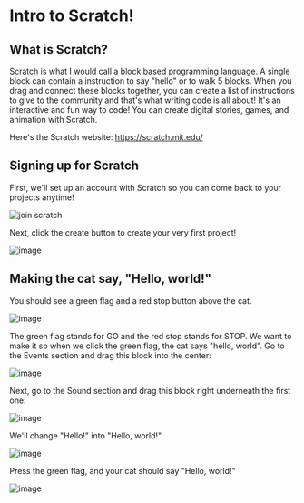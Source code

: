 # Intro to Scratch!

## What is Scratch?

Scratch is what I would call a block based programming language. A single block can contain a instruction to say "hello" or to walk 5 blocks. When you drag and connect these blocks together, you can create a list of instructions to give to the community and that's what writing code is all about! It's an interactive and fun way to code! You can create digital stories, games, and animation with Scratch.

Here's the Scratch website: https://scratch.mit.edu/

## Signing up for Scratch

First, we'll set up an account with Scratch so you can come back to your projects anytime!

![join scratch](https://github.com/user-attachments/assets/cb240225-a824-435a-bf0f-5097b56946de)

Next, click the create button to create your very first project!

![image](https://github.com/user-attachments/assets/eeeb317e-d1ff-4d4a-a10e-c12a1441a073)

## Making the cat say, "Hello, world!"

You should see a green flag and a red stop button above the cat. 

![image](https://github.com/user-attachments/assets/5791f4f2-1835-4179-a5d8-b2f3dda539b2)

The green flag stands for GO and the red stop stands for STOP. We want to make it so when we click the green flag, the cat says "hello, world". Go to the Events section and drag this block into the center: 

![image](https://github.com/user-attachments/assets/9257534f-d470-435f-b4dc-11fadb401720)

Next, go to the Sound section and drag this block right underneath the first one:

![image](https://github.com/user-attachments/assets/926c852d-4d7f-4ccf-9a9f-f9419b64b9fd)

We'll change "Hello!" into "Hello, world!"

![image](https://github.com/user-attachments/assets/2722f9c1-a052-4154-888c-52a32f0aaeff)

Press the green flag, and your cat should say "Hello, world!"

![image](https://github.com/user-attachments/assets/10882aec-c36e-4534-a982-8d22b9a63b7d)


